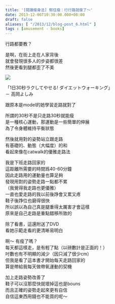 ```yaml
---
title: '[閱讀瘦身法] 郁住瘦：行行路就瘦了～'
date: 2013-12-06T10:30:00.000+08:00
draft: false
aliases: [ "/2013/12/blog-post_6.html" ]
tags : [amusement - books]
---
```


行路都要教？  
  
是啊，在街上走在人家背後  
就會發現很多人的步姿都很差  
然後更看到腿都歪了不美  

![](/images/walkbook.jpg)

「1日30秒ラクしてやせる! ダイエットウォーキング」  
－ 高岡よしみ  
  
  
跟原本是model的她學習走路就對了  
  
所謂的30秒不是只走路30秒就能瘦  
是一種核心運動，那運動是一些簡單的伸展  
為了令身體維持平衡狀態  
  
然後就用對的姿勢站立跟走路  
有基礎的、動態（大幅度）的和  
看起來像在catwalk的優雅走路法  
  
我是下班走路回家的  
這距離所需要的時間爲40-60分鐘  
因此走路用的運動量也算足夠  
發現用對的姿勢走路一點都不累  
（我覺得我走路也更優雅）  
一直也愛走路的我以前後踭會又累又疼  
鞋子後踭位也磨得很快  
所以誤以為自己真是腿重得太厲害才會這樣  
原來是自己走路是重點錯移所致的  
  
除了看書，這還附送了DVD  
看她示範走看的更清晰易明白  
  
啊～ 有瘦了嗎？  
每天都這樣走，是有輕了點（以磅數計是正面的！）  
吋數也有不明顯的減少（因只減了很少cm）  
但我是看了這本書才開始每天走路回家的  
算是帶給我每天做帶氧運動的契機  
  
加上走路姿勢改善了  
鞋子可以沒那麼快就壞掉這也是bouns  
而且正確的姿勢走起來更有自信  
自信這東西用錢也不能買的呢～
